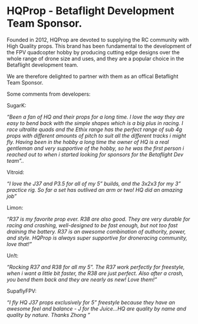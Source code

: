 # HQProp - Betaflight Development Team Sponsor.

Founded in 2012, HQProp are devoted to supplying the RC community with High Quality props. This brand has been fundamental to the development of the FPV quadcopter hobby by producing cutting edge designs over the whole range of drone size and uses, and they are a popular choice in the Betaflight development team.

We are therefore delighted to partner with them as an offical Betaflight Team Sponsor.

Some comments from developers:

SugarK:

_“Been a fan of HQ and their props for a long time. I love the way they are easy to bend back with the simple shapes which is a big plus in racing. I race ultralite quads and the Ethix range has the perfect range of sub 4g props with different amounts of pitch to suit all the different tracks i might fly. Having been in the hobby a long time the owner of HQ is a real gentleman and very supportive of the hobby, so he was the first person i reached out to when i started looking for sponsors for the Betaflight Dev team”.._

Vitroid:

_“I love the J37 and P3.5 for all of my 5” builds, and the 3x2x3 for my 3” practice rig. So far a set has outlived an arm or two! HQ did an amazing job”_

Limon:

_“R37 is my favorite prop ever. R38 are also good. They are very durable for racing and crashing, well-designed to be fast enough, but not too fast draining the battery. R37 is an awesome combination of authority, power, and style. HQProp is always super supportive for droneracing community, love that!”_

Un!t:

_“Rocking R37 and R38 for all my 5”. The R37 work perfectly for freestyle, when i want a little bit faster, the R38 are just perfect. Also after a crash, you bend them back and they are nearly as new! Love them!”_

SupaflyFPV:

_“I fly HQ J37 props exclusively for 5” freestyle because they have an awesome feel and balance - J for the Juice...HQ are quality by name and quality by nature. Thanks Zhong ”_

